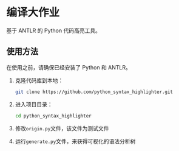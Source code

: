 # 编译大作业

基于 ANTLR 的 Python 代码高亮工具。

## 使用方法

在使用之前，请确保已经安装了 Python 和 ANTLR。

1. 克隆代码库到本地：

   ```bash
   git clone https://github.com/python_syntax_highlighter.git
   ```

2. 进入项目目录：

   ```bash
   cd python_syntax_highlighter
   ```

3. 修改`origin.py`文件，该文件为测试文件
4. 运行`generate.py`文件，来获得可视化的语法分析树
